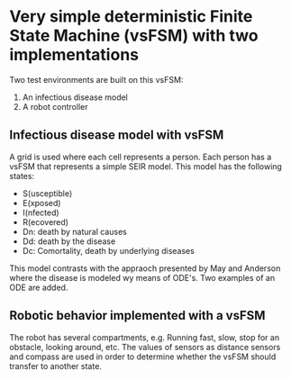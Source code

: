 <h1>Very simple deterministic Finite State Machine (vsFSM) with two implementations</h1>

Two test environments are built on this vsFSM:

  1. An infectious disease model
  2. A robot controller

<h2>Infectious disease model with vsFSM</h2>

A grid is used where each cell represents a person. Each person has a
vsFSM that represents a simple SEIR model. This model has the following
states:

  - S(usceptible)
  - E(xposed)
  - I(nfected)
  - R(ecovered)
  - Dn: death by natural causes
  - Dd: death by the disease
  - Dc: Comortality, death by underlying diseases

This model contrasts with the appraoch presented by May and Anderson where 
the disease is modeled wy means of ODE's. Two examples of an ODE are 
added.

<h2>Robotic behavior implemented with a vsFSM</h2>

The robot has several compartments, e.g. Running fast, slow, stop for an obstacle, 
looking around, etc. The values of sensors as distance sensors and compass are used
in order to determine whether the vsFSM should transfer to another state. 
